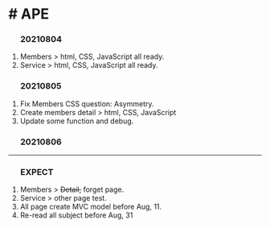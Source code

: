 <h1># APE</h1>
<ol>
  <h3>20210804</h3>
  <li>Members > html, CSS, JavaScript all ready.</li>
  <li>Service > html, CSS, JavaScript all ready.</li>
</ol>
<ol>
 <h3>20210805</h3>
  <li>Fix Members CSS question: Asymmetry.</li>
  <li>Create members detail > html, CSS, JavaScript</li>
  <li>Update some function and debug.</li>
</ol>
<ol>
  <h3>20210806</h3>
</ol>
<hr>
<ol>
  <h3>EXPECT</h3>
  <li>Members > <del>Detail,</del> forget page.</li>
  <li>Service > other page test.</li>
  <li>All page create MVC model before Aug, 11.</li>
  <li>Re-read all subject before Aug, 31</li>
</ol>
